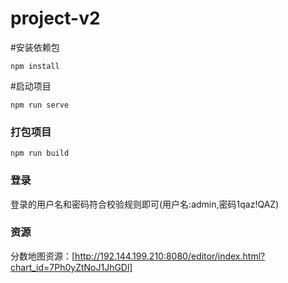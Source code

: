 # project-v2

#安装依赖包
```
npm install
```

#启动项目
```
npm run serve
```

### 打包项目
```
npm run build
```
### 登录
登录的用户名和密码符合校验规则即可(用户名:admin,密码1qaz!QAZ)

### 资源
分数地图资源：[http://192.144.199.210:8080/editor/index.html?chart_id=7Ph0yZtNoJ1JhGDl]
